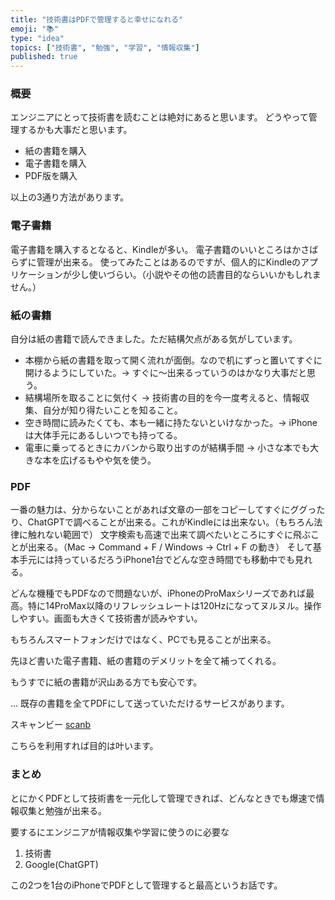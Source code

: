 ```yaml
---
title: "技術書はPDFで管理すると幸せになれる"
emoji: "📚"
type: "idea"
topics: ["技術書", "勉強", "学習", "情報収集"]
published: true
---
```


### 概要

エンジニアにとって技術書を読むことは絶対にあると思います。
どうやって管理するかも大事だと思います。

- 紙の書籍を購入
- 電子書籍を購入
- PDF版を購入

以上の3通り方法があります。

### 電子書籍

電子書籍を購入するとなると、Kindleが多い。
電子書籍のいいところはかさばらずに管理が出来る。
使ってみたことはあるのですが、個人的にKindleのアプリケーションが少し使いづらい。（小説やその他の読書目的ならいいかもしれません。）

### 紙の書籍

自分は紙の書籍で読んできました。ただ結構欠点がある気がしています。

- 本棚から紙の書籍を取って開く流れが面倒。なので机にずっと置いてすぐに開けるようにしていた。→ すぐに〜出来るっていうのはかなり大事だと思う。
- 結構場所を取ることに気付く → 技術書の目的を今一度考えると、情報収集、自分が知り得たいことを知ること。
- 空き時間に読みたくても、本も一緒に持たないといけなかった。→ iPhoneは大体手元にあるしいつでも持ってる。
- 電車に乗ってるときにカバンから取り出すのが結構手間 → 小さな本でも大きな本を広げるもやや気を使う。

### PDF

一番の魅力は、分からないことがあれば文章の一部をコピーしてすぐにググったり、ChatGPTで調べることが出来る。これがKindleには出来ない。（もちろん法律に触れない範囲で）
文字検索も高速で出来て調べたいところにすぐに飛ぶことが出来る。（Mac -> Command + F / Windows -> Ctrl + F の動き）
そして基本手元には持っているだろうiPhone1台でどんな空き時間でも移動中でも見れる。

どんな機種でもPDFなので問題ないが、iPhoneのProMaxシリーズであれば最高。特に14ProMax以降のリフレッシュレートは120Hzになってヌルヌル。操作しやすい。画面も大きくて技術書が読みやすい。

もちろんスマートフォンだけではなく、PCでも見ることが出来る。

先ほど書いた電子書籍、紙の書籍のデメリットを全て補ってくれる。

もうすでに紙の書籍が沢山ある方でも安心です。

... 既存の書籍を全てPDFにして送っていただけるサービスがあります。

スキャンビー
[scanb](https://scanb.jp/)

こちらを利用すれば目的は叶います。

### まとめ

とにかくPDFとして技術書を一元化して管理できれば、どんなときでも爆速で情報収集と勉強が出来る。

要するにエンジニアが情報収集や学習に使うのに必要な

1. 技術書
2. Google(ChatGPT)

この2つを1台のiPhoneでPDFとして管理すると最高というお話です。
